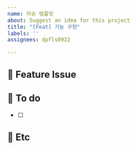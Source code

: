 ```yaml
---
name: 이슈 템플릿
about: Suggest an idea for this project
title: "[Feat] 기능 구현"
labels: ''
assignees: dpfls0922

---
```


## 📌 Feature Issue


## 📝 To do
- [ ]


## 🔴 Etc
